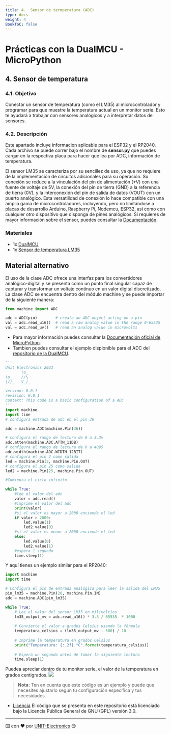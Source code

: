 ```yaml
---
title: 4.  Sensor de termperatura (ADC)
type: docs
weight: 4
BookToC: false
---
```


# Prácticas con la DualMCU - MicroPython

## 4. Sensor de temperatura
### 4.1. Objetivo
Conectar un sensor de temperatura (como el LM35) al microcontrolador y
programar para que muestre la temperatura actual en un monitor serie. Esto te
ayudará a trabajar con sensores analógicos y a interpretar datos de sensores.

### 4.2. Descripción

Este apartado incluye informacion aplicable para el ESP32 y el RP2040. Cada archivo se puede correr bajo el nombre de **sensor.py** que puedes cargar en la respectiva placa para hacer que lea por ADC, información de temperatura.

El sensor LM35 se caracteriza por su sencillez de uso, ya que no requiere de la implementación de circuitos adicionales para su operación. Su conexión se reduce a la vinculación del pin de alimentación (+V) con una fuente de voltaje de 5V, la conexión del pin de tierra (GND) a la referencia de tierra (0V), y la interconexión del pin de salida de datos (VOUT) con un puerto analógico. Esta versatilidad de conexión lo hace compatible con una amplia gama de microcontroladores, incluyendo, pero no limitándose a placas de desarrollo Arduino, Raspberry Pi, Nodemcu, ESP32, así como con cualquier otro dispositivo que disponga de pines analógicos. Si requieres de mayor información sobre el sensor, puedes consultar la [Documentación](https://uelectronics.com/producto/lm35-sensor-de-temperatura/).

### Materiales

+ 1x [DualMCU](https://uelectronics.com/producto/unit-dualmcu-esp32-rp2040-tarjeta-de-desarrollo/)
+ 1x [Sensor de temperatura LM35](https://uelectronics.com/producto/lm35-sensor-de-temperatura/)
## Material alternativo

El uso de la clase ADC ofrece una interfaz para los convertidores analógico-digital y se presenta como un punto final singular capaz de capturar y transformar un voltaje continuo en un valor digital discretizado. La clase ADC se encuentra dentro del módulo machine y se puede importar de la siguiente manera:

```python
from machine import ADC

adc = ADC(pin)        # create an ADC object acting on a pin
val = adc.read_u16()  # read a raw analog value in the range 0-65535
val = adc.read_uv()   # read an analog value in microvolts
```
- Para mayor información puedes consultar la [Documentación oficial de MicroPython](https://docs.micropython.org/en/latest/library/machine.ADC.html).
- Tambien puedes consultar el ejemplo displonible para el ADC del [repositorio de la DualMCU](https://github.com/UNIT-Electronics/DualMCU/blob/main/Examples/Micropython%20Basics/RP2040/01.ADC/ADC.py).
```python
'''
Unit Electronics 2023
       (o_
(o_    //\
(/)_   V_/_ 

version: 0.0.1
revision: 0.0.1
context: This code is a basic configuration of a ADC
'''
import machine
import time
# configura entrada de adc en el pin 36

adc = machine.ADC(machine.Pin(36))

# configura el rango de lectura de 0 a 3.3v
adc.atten(machine.ADC.ATTN_11DB)
# configura el rango de lectura de 0 a 4095
adc.width(machine.ADC.WIDTH_12BIT)
# configura el pin 2 como salida
led = machine.Pin(2, machine.Pin.OUT)
# configura el pin 25 como salida
led2 = machine.Pin(25, machine.Pin.OUT)

#Comienza el ciclo infinito

while True:
    #lee el valor del adc
    valor = adc.read()
    #imprime el valor del adc
    print(valor)
    #si el valor es mayor a 2000 enciende el led
    if valor > 2000:
        led.value(1)
        led2.value(0)
    #si el valor es menor a 2000 enciende el led
    else:
        led.value(0)
        led2.value(1)               
    #espera 1 segundo       
    time.sleep(1)

```
Y aquí tienes un ejemplo similar para el RP2040:

```python
import machine
import time

# Configura el pin de entrada analógica para leer la salida del LM35
pin_lm35 = machine.Pin(28, machine.Pin.IN)
adc = machine.ADC(pin_lm35)

while True:
    # Lee el valor del sensor LM35 en milivoltios
    lm35_output_mv = adc.read_u16() * 3.3 / 65535  * 1000
    
    # Convierte el valor a grados Celsius usando la fórmula
    temperatura_celsius = (lm35_output_mv - 500) / 10
    
    # Imprime la temperatura en grados Celsius
    print("Temperatura: {:.2f} °C".format(temperatura_celsius))
    
    # Espera un segundo antes de tomar la siguiente lectura
    time.sleep(1)


```
Puedea apreciar dentro de tu monitor serie, el valor de la temperatura en grados centigrados.
![](/docs/4-Sensor_de_temperatura/images/sensor.png)

> **Nota:** Ten en cuenta que este código es un ejemplo y puede que necesites ajustarlo según tu configuración específica y tus necesidades.


* [Licencia](https://www.gnu.org/licenses/gpl-3.0.html) El código que se presenta en este repositorio está licenciado bajo la Licencia Pública General de GNU (GPL) versión 3.0.

---
⌨️ con ❤️ por [UNIT-Electronics](https://github.com/UNIT-Electronics) 😊